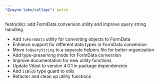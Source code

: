 ```yaml
---
"@zayne-labs/callapi": patch
---
```


feat(utils): add FormData conversion utility and improve query string handling

- Add `toFormData` utility for converting objects to FormData
- Enhance support for different data types in FormData conversion
- Move `toQueryString` to a separate helpers file for better organization
- Add type-preserving mode for FormData conversion
- Improve documentation for new utility functions
- Update Vitest to version 4.0.1 in package dependencies
- Add `isBlob` type guard to utils
- Refactor and clean up utility functions
